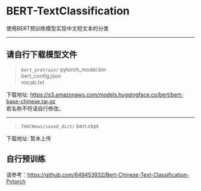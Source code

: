 # BERT-TextClassification
使用BERT预训练模型实现中文短文本的分类

---

## 请自行下载模型文件

> `bert_pretrain/`
pytorch_model.bin  
bert_config.json  
vocab.txt  

下载地址: https://s3.amazonaws.com/models.huggingface.co/bert/bert-base-chinese.tar.gz  
若名称不符请自行修改。

---

> `THUCNews/saved_dict/`
bert.ckpt

下载地址: 暂未上传

## 自行预训练

请参考：https://github.com/649453932/Bert-Chinese-Text-Classification-Pytorch